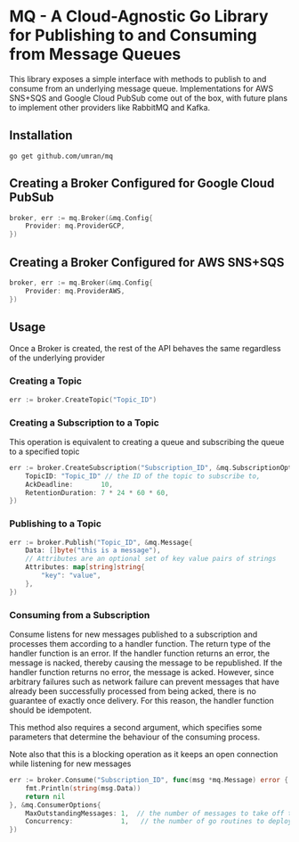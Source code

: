 # MQ - A Cloud-Agnostic Go Library for Publishing to and Consuming from Message Queues
This library exposes a simple interface with methods to publish to and consume from an underlying message queue. Implementations for AWS SNS+SQS and Google Cloud PubSub come out of the box, with future plans to implement other providers like RabbitMQ and Kafka.

## Installation
```
go get github.com/umran/mq
```

## Creating a Broker Configured for Google Cloud PubSub
```go
broker, err := mq.Broker(&mq.Config{
    Provider: mq.ProviderGCP,
})
```

## Creating a Broker Configured for AWS SNS+SQS
```go
broker, err := mq.Broker(&mq.Config{
    Provider: mq.ProviderAWS,
})
```

## Usage
Once a Broker is created, the rest of the API behaves the same regardless of the underlying provider

### Creating a Topic
```go
err := broker.CreateTopic("Topic_ID")
```

### Creating a Subscription to a Topic
This operation is equivalent to creating a queue and subscribing the queue to a specified topic
```go
err := broker.CreateSubscription("Subscription_ID", &mq.SubscriptionOptions{
    TopicID: "Topic_ID" // the ID of the topic to subscribe to,
    AckDeadline:       10,
	RetentionDuration: 7 * 24 * 60 * 60,
})
```

### Publishing to a Topic
```go
err := broker.Publish("Topic_ID", &mq.Message{
    Data: []byte("this is a message"),
    // Attributes are an optional set of key value pairs of strings
    Attributes: map[string]string{
        "key": "value",
    },
})
```

### Consuming from a Subscription
Consume listens for new messages published to a subscription and processes them according to a handler function.
The return type of the handler function is an error. If the handler function returns an error, the message is nacked, thereby causing the message to be republished. If the handler function returns no error, the message is acked. However, since arbitrary failures such as network failure can prevent messages that have already been successfully processed from being acked, there is no guarantee of exactly once delivery. For this reason, the handler function should be idempotent.

This method also requires a second argument, which specifies some parameters that determine the behaviour of the consuming process.

Note also that this is a blocking operation as it keeps an open connection while listening for new messages
```go
err := broker.Consume("Subscription_ID", func(msg *mq.Message) error {
    fmt.Println(string(msg.Data))
    return nil
}, &mq.ConsumerOptions{
    MaxOutstandingMessages: 1,  // the number of messages to take off the queue at a time  
    Concurrency:            1,   // the number of go routines to deploy for handling messages
})
```
